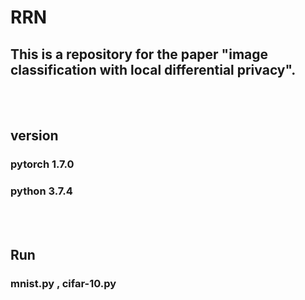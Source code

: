 # RRN

## This is a repository for the paper "image classification with local differential privacy".

<br>
<br>

## version

### pytorch 1.7.0
### python 3.7.4

<br>
<br>

## Run
### mnist.py ,  cifar-10.py

